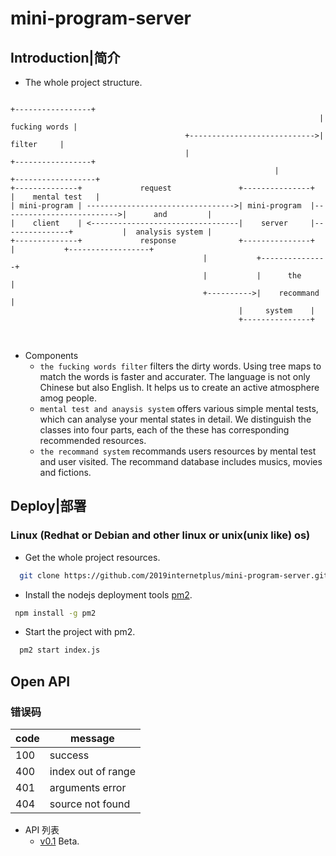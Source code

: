 # mini-program-server
## Introduction|简介

* The whole project structure.
```        
                                                                                         +-----------------+
					                                                 |   fucking words |
					                   +---------------------------->|      filter     | 
					                   |                             +-----------------+
                                                           |                                   +------------------+
+--------------+             request               +---------------+                           |    mental test   |
| mini-program | --------------------------------->| mini-program  |-------------------------->|      and         | 
|    client    | <---------------------------------|    server     |---------------+           |  analysis system |	
+--------------+             response              +---------------+               |           +------------------+
										   |           +---------------+
										   |           |      the      |
										   +---------->|    recommand  | 
										   	       |     system    |
											       +---------------+
                                                                     		
                                                                                            

````
* Components
	* ```the fucking words filter``` filters the dirty words. Using tree maps to match the words is faster and accurater. The language is not only Chinese but also English. It helps us to create an active atmosphere amog people.
	* ```mental test and anaysis system``` offers various simple mental tests, which can analyse your mental states in detail. We distinguish the classes into four parts, each of the these has corresponding recommended resources.
	* ```the recommand system``` recommands users resources by mental test and user visited. The recommand database includes musics, movies and fictions.
## Deploy|部署
### Linux (Redhat or Debian and other linux or unix(unix like) os)
* Get the whole project resources.
```bash
  git clone https://github.com/2019internetplus/mini-program-server.git
```
* Install the nodejs deployment tools [pm2](http://pm2.keymetrics.io/).
```bash
 npm install -g pm2
```
* Start the project with pm2.
```bash
  pm2 start index.js
```

## Open API
### 错误码
| code | message|
|------|--------|
| 100|   success|
| 400|   index out of range|
| 401| arguments error|
| 404| source not found|

* API 列表
  * [v0.1](api_v0.1.md) Beta.

